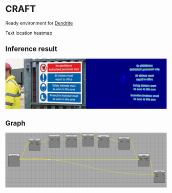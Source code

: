# CRAFT
Ready environment for [Dendrite](https://github.com/fel88/Dendrite)

Text location heatmap

## Inference result
<img src="result.jpg"/>

## Graph

<img src="img.jpg"/>
